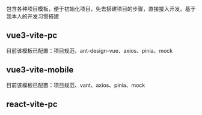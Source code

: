 包含各种项目模板，便于初始化项目，免去搭建项目的步骤，直接接入开发。基于我本人的开发习惯搭建

## vue3-vite-pc
目前该模板已配置：项目规范、ant-design-vue、axios、pinia、mock

## vue3-vite-mobile
目前该模板已配置：项目规范、vant、axios、pinia、mock

## react-vite-pc